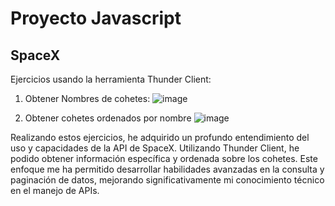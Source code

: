 # Proyecto Javascript
## SpaceX
Ejercicios usando la herramienta Thunder Client:

1) Obtener Nombres de cohetes:
![image](https://github.com/Guiller022005/SpaceX/assets/118319910/f293eeb3-1099-4733-ad86-b6c55a6a0347)

2) Obtener cohetes ordenados por nombre
![image](https://github.com/Guiller022005/SpaceX/assets/118319910/a54d7d7c-4bad-43ac-9ba2-d7240d757f03)

Realizando estos ejercicios, he adquirido un profundo entendimiento del uso y capacidades de la API de SpaceX. Utilizando Thunder Client, he podido obtener información específica y ordenada sobre los cohetes. Este enfoque me ha permitido desarrollar habilidades avanzadas en la consulta y paginación de datos, mejorando significativamente mi conocimiento técnico en el manejo de APIs.
